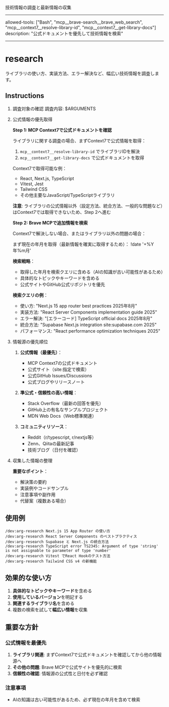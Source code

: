 技術情報の調査と最新情報の収集

---

allowed-tools: ["Bash", "mcp__brave-search__brave_web_search", "mcp__context7__resolve-library-id", "mcp__context7__get-library-docs"]
description: "公式ドキュメントを優先して技術情報を検索"

---

# research

ライブラリの使い方、実装方法、エラー解決など、幅広い技術情報を調査します。

## Instructions

1. 調査対象の確認
   調査内容: $ARGUMENTS

2. 公式情報の優先取得

   **Step 1: MCP Context7で公式ドキュメントを確認**

   ライブラリに関する調査の場合、まずContext7で公式情報を取得：
   1. `mcp__context7__resolve-library-id` でライブラリIDを解決
   2. `mcp__context7__get-library-docs` で公式ドキュメントを取得

   Context7で取得可能な例：
   - React, Next.js, TypeScript
   - Vitest, Jest
   - Tailwind CSS
   - その他主要なJavaScript/TypeScriptライブラリ

   **注意**: ライブラリの公式情報以外（設定方法、統合方法、一般的な問題など）はContext7では取得できないため、Step 2へ進む

   **Step 2: Brave MCPで追加情報を検索**

   Context7で解決しない場合、またはライブラリ以外の問題の場合：

   まず現在の年月を取得（最新情報を確実に取得するため）：
   !date '+%Y年%m月'

   **検索戦略**：
   - 取得した年月を検索クエリに含める（AIの知識が古い可能性があるため）
   - 具体的なトピックやキーワードを含める
   - 公式サイトやGitHub公式リポジトリを優先

   **検索クエリの例**：
   - 使い方: "Next.js 15 app router best practices 2025年8月"
   - 実装方法: "React Server Components implementation guide 2025"
   - エラー解決: "[エラーコード] TypeScript official docs 2025年8月"
   - 統合方法: "Supabase Next.js integration site:supabase.com 2025"
   - パフォーマンス: "React performance optimization techniques 2025"

3. 情報源の優先順位
   1. **公式情報（最優先）**：
      - MCP Context7の公式ドキュメント
      - 公式サイト（site:指定で検索）
      - 公式GitHub Issues/Discussions
      - 公式ブログやリリースノート

   2. **準公式・信頼性の高い情報**：
      - Stack Overflow（最新の回答を優先）
      - GitHub上の有名なサンプルプロジェクト
      - MDN Web Docs（Web標準関連）

   3. **コミュニティリソース**：
      - Reddit（r/typescript, r/nextjs等）
      - Zenn、Qiitaの最新記事
      - 技術ブログ（日付を確認）

4. 収集した情報の整理

   **重要なポイント**：
   - 解決策の要約
   - 実装例やコードサンプル
   - 注意事項や副作用
   - 代替案（複数ある場合）

## 使用例

```
/dev:arg-research Next.js 15 App Router の使い方
/dev:arg-research React Server Components のベストプラクティス
/dev:arg-research Supabase と Next.js の統合方法
/dev:arg-research TypeScript error TS2345: Argument of type 'string' is not assignable to parameter of type 'number'
/dev:arg-research Vitest でReact Hookのテスト方法
/dev:arg-research Tailwind CSS v4 の新機能
```

## 効果的な使い方

1. **具体的なトピックやキーワード**を含める
2. **使用しているバージョン**を明記する
3. **関連するライブラリ名**を含める
4. 複数の検索を試して**幅広い情報**を収集

## 重要な方針

### 公式情報を最優先

1. **ライブラリ関連**: まずContext7で公式ドキュメントを確認してから他の情報源へ
2. **その他の問題**: Brave MCPで公式サイトを優先的に検索
3. **信頼性の確認**: 情報源の公式性と日付を必ず確認

### 注意事項

- AIの知識は古い可能性があるため、必ず現在の年月を含めて検索

